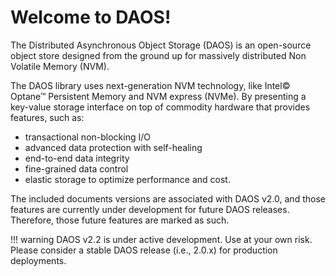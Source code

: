 # Welcome to DAOS!

The Distributed Asynchronous Object Storage (DAOS) is an open-source object store designed from the ground up for massively distributed Non Volatile Memory (NVM). 

The DAOS library uses next-generation NVM technology, like Intel© Optane™ Persistent Memory and NVM express (NVMe). By  presenting a key-value storage interface on top of commodity hardware that provides features, such as:
- transactional non-blocking I/O
- advanced data protection with self-healing
- end-to-end data integrity
- fine-grained data control
- elastic storage to optimize performance and cost.

The included documents versions are associated with DAOS v2.0, and those features are currently under development for future DAOS releases. Therefore, those future features are marked as such.

!!! warning
    DAOS v2.2 is under active development. Use at your own risk. Please consider
    a stable DAOS release (i.e., 2.0.x) for production deployments.
